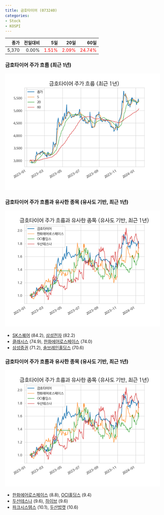 ```yaml
---
title: 금호타이어 (073240)
categories:
- Stock
- KOSPI
---
```


|종가|전일대비|5일|20일|60일|
|---:|-------:|--:|---:|---:|
|5,370|0.00%|<span style="color: red">1.51%</span>|<span style="color: red">2.09%</span>|<span style="color: red">24.74%</span>|

<!-- more -->
### 금호타이어 주가 흐름 (최근 1년)
![073240](/assets/images/stock/073240.png)


### 금호타이어 주가 흐름과 유사한 종목 (유사도 기반, 최근 1년)
![073240](/assets/images/stock/073240_sim.png)

- [SK스퀘어](/402340/) (84.2), [삼성전자](/005930/) (82.2)
- [클래시스](/214150/) (74.9), [한화에어로스페이스](/012450/) (74.0)
- [삼성증권](/016360/) (71.2), [솔브레인홀딩스](/036830/) (70.6)


### 금호타이어 주가 흐름과 유사한 종목 (유사도 기반, 최근 1년)
![073240](/assets/images/stock/073240_sim.png)

- [한화에어로스페이스](/012450/) (8.8), [OCI홀딩스](/010060/) (9.4)
- [두산테스나](/131970/) (9.6), [하이브](/352820/) (9.6)
- [파크시스템스](/140860/) (10.1), [두산밥캣](/241560/) (10.6)